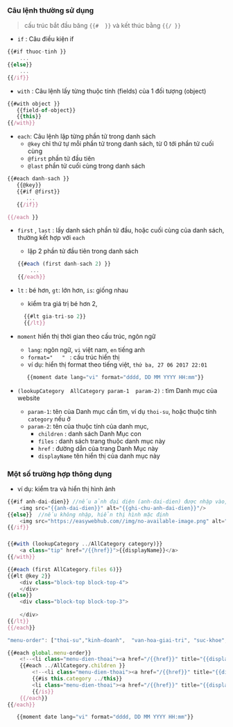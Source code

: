 
### Câu lệnh thường sử dụng
> cấu trúc bắt đầu băng `{{#  }}` và kết thúc bằng `{{/ }}`

- `if` : Câu điều kiện if 
```js
{{#if thuoc-tinh }} 
    ...
{{else}}  
    ... 
{{/if}}
```

- `with` : Câu lệnh lấy từng thuộc tính (fields) của 1 đối tượng (object)
```js
{{#with object }}
   {{field-of-object}}
   {{this}} 
{{/with}} 
```

- `each`: Câu lệnh lặp từng phần tử trong danh sách 
    - `@key` chỉ thứ tự mỗi phần tử trong danh sách, từ 0 tới phần tử cuối cùng
    - `@first` phần tử đầu tiên
    - `@last` phần tử cuối cùng trong danh sách 

```js 
{{#each danh-sach }} 
   {{@key}}  
   {{#if @first}} 
      ...
   {{/if}} 

{{/each }} 
``` 
- `first` , `last` : lấy danh sách phần tử đầu, hoặc cuối cùng của danh sách, thường kết hợp với `each`
   - lặp 2 phần tử đầu tiên trong danh sách 
    ```js
    {{#each (first danh-sach 2) }}
        ... 
    {{/each}} 
    ``` 

- `lt` : bé hơn, `gt`: lớn hơn, `is`: giống nhau  
   - kiểm tra giá trị bé hơn 2,  
   ```js
     {{#lt gia-tri-so 2}}
     {{/lt}} 
   ```
- `moment` hiển thị thời gian theo cấu trúc, ngôn ngữ 
   - `lang`: ngôn ngữ,  `vi` việt nam, `en` tiếng anh 
   - `format="   " `   : cấu trúc hiển thị    
   - ví dụ: hiển thị format theo tiếng việt,  `thứ ba, 27 06 2017 22:01` 
   ```js 
      {{moment date lang="vi" format="dddd, DD MM YYYY HH:mm"}}
   ```

- `(lookupCategory  AllCategory param-1  param-2)` : tìm Danh mục của website
   - `param-1`: tên của Danh mục cần tìm, ví dụ `thoi-su`, hoặc thuộc tính `category` nếu ở 
   - `param-2`: tên của thuộc tính của danh mục, 
      - `children` : danh sách Danh Mục con 
      - `files` : danh sách trang thuộc danh mục này
      - `href` : đường dẫn của trang Danh Mục này
      - `displayName` tên hiển thị của danh mục này 

  

### Một số trường hợp thông dụng 
- ví dụ: kiểm tra và hiển thị hình ảnh 
```js 
{{#if anh-dai-dien}} //nếu ảnh đại diện (anh-dai-dien) được nhập vào, thì hiển thị ra
    <img src="{{anh-dai-dien}}" alt="{{ghi-chu-anh-dai-dien}}"/>
{{else}}  //nếu không nhập, hiển thị hình mặc định 
    <img src="https://easywebhub.com//img/no-available-image.png" alt="no image available"/>
{{/if}}
```
### 

```js 
{{#with (lookupCategory ../AllCategory category)}}
    <a class="tip" href="/{{href}}">{{displayName}}</a>
{{/with}}
```

```js     
{{#each (first AllCategory.files 6)}}
{{#lt @key 2}}
    <div class="block-top block-top-4">
    </div>
{{else}}
    <div class="block-top block-top-3">
    
    </div>
{{/lt}}
{{/each}}
```

```js  
"menu-order": ["thoi-su","kinh-doanh",  "van-hoa-giai-tri", "suc-khoe", "hitech", "tivi" , "nothing"]

{{#each global.menu-order}}
    <!--<li class="menu-dien-thoai"><a href="/{{href}}" title="{{displayName}}">{{this}}</a></li>-->
    {{#each ../AllCategory.children }}
        <!--<li class="menu-dien-thoai"><a href="/{{href}}" title="{{displayName}}">{{../this}}</a></li>-->
        {{#is this.category ../this}}
        <li class="menu-dien-thoai"><a href="/{{href}}" title="{{displayName}}">{{displayName}}</a></li>
        {{/is}}
    {{/each}}    
{{/each}}
```

```js
   {{moment date lang="vi" format="dddd, DD MM YYYY HH:mm"}}
```


